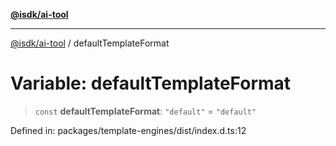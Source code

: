 [**@isdk/ai-tool**](../README.md)

***

[@isdk/ai-tool](../globals.md) / defaultTemplateFormat

# Variable: defaultTemplateFormat

> `const` **defaultTemplateFormat**: `"default"` = `"default"`

Defined in: packages/template-engines/dist/index.d.ts:12
